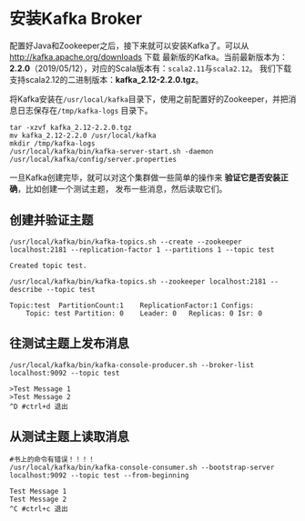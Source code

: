 安装Kafka Broker
===================================================================================
配置好Java和Zookeeper之后，接下来就可以安装Kafka了。可以从 http://kafka.apache.org/downloads 下载
最新版的Kafka。当前最新版本为：**2.2.0**（2019/05/12），对应的Scala版本有：`scala2.11`与`scala2.12`。
我们下载支持scala2.12的二进制版本：**kafka_2.12-2.2.0.tgz**。

将Kafka安装在`/usr/local/kafka`目录下，使用之前配置好的Zookeeper，并把消息日志保存在`/tmp/kafka-logs`
目录下。
```shell
tar -xzvf kafka_2.12-2.2.0.tgz
mv kafka_2.12-2.2.0 /usr/local/kafka
mkdir /tmp/kafka-logs
/usr/local/kafka/bin/kafka-server-start.sh -daemon /usr/local/kafka/config/server.properties
```
一旦Kafka创建完毕，就可以对这个集群做一些简单的操作来 **验证它是否安装正确**，比如创建一个测试主题，
发布一些消息，然后读取它们。

## 创建并验证主题
```shell
/usr/local/kafka/bin/kafka-topics.sh --create --zookeeper localhost:2181 --replication-factor 1 --partitions 1 --topic test

Created topic test.
```
```shell
/usr/local/kafka/bin/kafka-topics.sh --zookeeper localhost:2181 --describe --topic test

Topic:test	PartitionCount:1	ReplicationFactor:1	Configs:
	Topic: test	Partition: 0	Leader: 0	Replicas: 0	Isr: 0
```

## 往测试主题上发布消息
```shell
/usr/local/kafka/bin/kafka-console-producer.sh --broker-list localhost:9092 --topic test

>Test Message 1
>Test Message 2
^D #ctrl+d 退出
```

## 从测试主题上读取消息
```shell
#书上的命令有错误！！！！
/usr/local/kafka/bin/kafka-console-consumer.sh --bootstrap-server localhost:9092 --topic test --from-beginning

Test Message 1
Test Message 2
^C #ctrl+c 退出
```